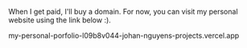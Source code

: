 When I get paid, I'll buy a domain. For now, you can visit my personal website using the link below :).

my-personal-porfolio-l09b8v044-johan-nguyens-projects.vercel.app
